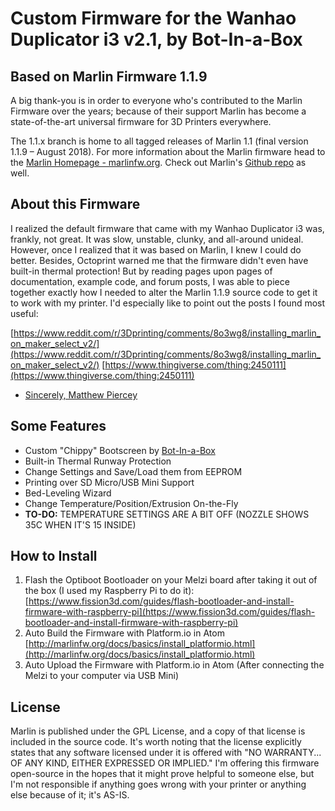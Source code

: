 # Custom Firmware for the Wanhao Duplicator i3 v2.1, by Bot-In-a-Box
## Based on Marlin Firmware 1.1.9

A big thank-you is in order to everyone who's contributed to the Marlin Firmware over the years; because of their support Marlin has become a state-of-the-art universal firmware for 3D Printers everywhere. 

The 1.1.x branch is home to all tagged releases of Marlin 1.1 (final version 1.1.9 – August 2018).
For more information about the Marlin firmware head to the [Marlin Homepage - marlinfw.org](http://marlinfw.org/).
Check out Marlin's [Github repo](https://github.com/MarlinFirmware/Marlin/issues) as well.

## About this Firmware

I realized the default firmware that came with my Wanhao Duplicator i3 was, frankly, not great. It was slow, unstable, clunky, and all-around unideal. However, once I realized that it was based on Marlin, I knew I could do better. Besides, Octoprint warned me that the firmware didn't even have built-in thermal protection! But by reading pages upon pages of documentation, example code, and forum posts, I was able to piece together exactly how I needed to alter the Marlin 1.1.9 source code to get it to work with my printer. I'd especially like to point out the posts I found most useful:

[https://www.reddit.com/r/3Dprinting/comments/8o3wg8/installing_marlin_on_maker_select_v2/](https://www.reddit.com/r/3Dprinting/comments/8o3wg8/installing_marlin_on_maker_select_v2/)
[https://www.thingiverse.com/thing:2450111](https://www.thingiverse.com/thing:2450111)

- [Sincerely, Matthew Piercey](https://matthewpiercey.ml)

## Some Features

+ Custom "Chippy" Bootscreen by [Bot-In-a-Box](https://botinabox.ca)
+ Built-in Thermal Runway Protection
+ Change Settings and Save/Load them from EEPROM
+ Printing over SD Micro/USB Mini Support
+ Bed-Leveling Wizard
+ Change Temperature/Position/Extrusion On-the-Fly
+ **TO-DO:** TEMPERATURE SETTINGS ARE A BIT OFF (NOZZLE SHOWS 35C WHEN IT'S 15 INSIDE)
	
## How to Install

1. Flash the Optiboot Bootloader on your Melzi board after taking it out of the box (I used my Raspberry Pi to do it): [https://www.fission3d.com/guides/flash-bootloader-and-install-firmware-with-raspberry-pi](https://www.fission3d.com/guides/flash-bootloader-and-install-firmware-with-raspberry-pi)
2. Auto Build the Firmware with Platform.io in Atom [http://marlinfw.org/docs/basics/install_platformio.html](http://marlinfw.org/docs/basics/install_platformio.html)
3. Auto Upload the Firmware with Platform.io in Atom (After connecting the Melzi to your computer via USB Mini)

## License

Marlin is published under the GPL License, and a copy of that license is included in the source code. It's worth noting that the license explicitly states that any software licensed under it is offered with "NO WARRANTY... OF ANY KIND, EITHER EXPRESSED OR IMPLIED." I'm offering this firmware open-source in the hopes that it might prove helpful to someone else, but I'm not responsible if anything goes wrong with your printer or anything else because of it; it's AS-IS.



